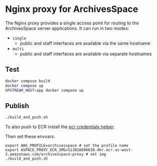 # Nginx proxy for ArchivesSpace

The Nginx proxy provides a single access point for routing to the
ArchivesSpace server applications. It can run in two modes:

- `single`
  - public and staff interfaces are available via the same hostname
- `multi`
  - public and staff interfaces are available via separate hostnames

## Test

```bash
docker compose build
docker compose up
UPSTREAM_HOST=app docker compose up
```

## Publish

```bash
./build_and_push.sh
```

To also push to ECR install the [ecr credentials helper](https://github.com/awslabs/amazon-ecr-credential-helper?tab=readme-ov-file#installing).

Then set these envvars:

```
export AWS_PROFILE=archivesspace # set the profile name
export ASPACE_PROXY_ECR_IMG=513816696638.dkr.ecr.us-west-2.amazonaws.com/archivesspace:proxy # set img
./build_and_push.sh
```
